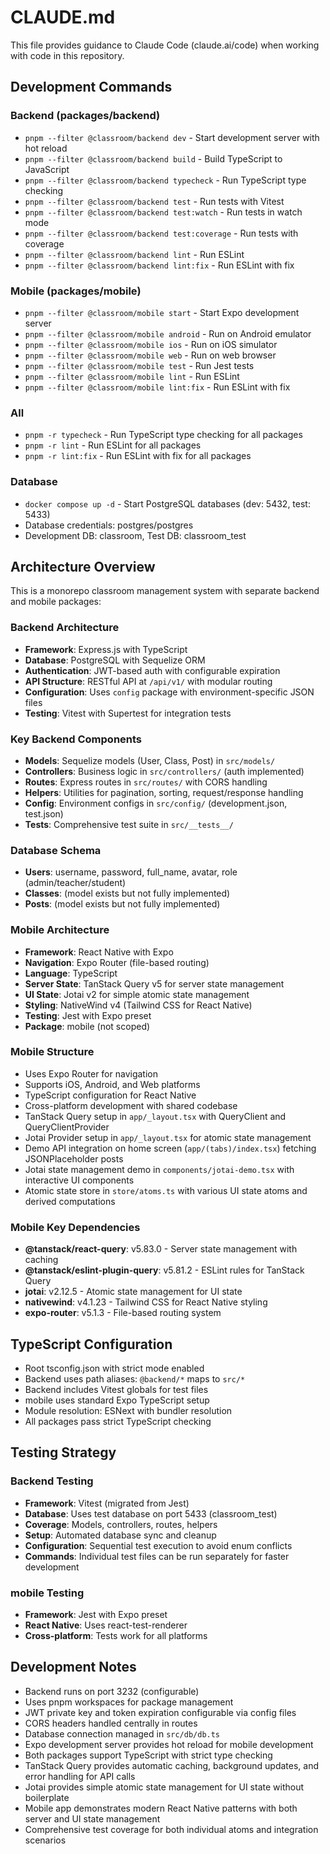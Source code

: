 # CLAUDE.md

This file provides guidance to Claude Code (claude.ai/code) when working with code in this repository.

## Development Commands

### Backend (packages/backend)

- `pnpm --filter @classroom/backend dev` - Start development server with hot reload
- `pnpm --filter @classroom/backend build` - Build TypeScript to JavaScript
- `pnpm --filter @classroom/backend typecheck` - Run TypeScript type checking
- `pnpm --filter @classroom/backend test` - Run tests with Vitest
- `pnpm --filter @classroom/backend test:watch` - Run tests in watch mode
- `pnpm --filter @classroom/backend test:coverage` - Run tests with coverage
- `pnpm --filter @classroom/backend lint` - Run ESLint
- `pnpm --filter @classroom/backend lint:fix` - Run ESLint with fix

### Mobile (packages/mobile)

- `pnpm --filter @classroom/mobile start` - Start Expo development server
- `pnpm --filter @classroom/mobile android` - Run on Android emulator
- `pnpm --filter @classroom/mobile ios` - Run on iOS simulator
- `pnpm --filter @classroom/mobile web` - Run on web browser
- `pnpm --filter @classroom/mobile test` - Run Jest tests
- `pnpm --filter @classroom/mobile lint` - Run ESLint
- `pnpm --filter @classroom/mobile lint:fix` - Run ESLint with fix

### All

- `pnpm -r typecheck` - Run TypeScript type checking for all packages
- `pnpm -r lint` - Run ESLint for all packages
- `pnpm -r lint:fix` - Run ESLint with fix for all packages

### Database

- `docker compose up -d` - Start PostgreSQL databases (dev: 5432, test: 5433)
- Database credentials: postgres/postgres
- Development DB: classroom, Test DB: classroom_test

## Architecture Overview

This is a monorepo classroom management system with separate backend and mobile packages:

### Backend Architecture

- **Framework**: Express.js with TypeScript
- **Database**: PostgreSQL with Sequelize ORM
- **Authentication**: JWT-based auth with configurable expiration
- **API Structure**: RESTful API at `/api/v1/` with modular routing
- **Configuration**: Uses `config` package with environment-specific JSON files
- **Testing**: Vitest with Supertest for integration tests

### Key Backend Components

- **Models**: Sequelize models (User, Class, Post) in `src/models/`
- **Controllers**: Business logic in `src/controllers/` (auth implemented)
- **Routes**: Express routes in `src/routes/` with CORS handling
- **Helpers**: Utilities for pagination, sorting, request/response handling
- **Config**: Environment configs in `src/config/` (development.json, test.json)
- **Tests**: Comprehensive test suite in `src/__tests__/`

### Database Schema

- **Users**: username, password, full_name, avatar, role (admin/teacher/student)
- **Classes**: (model exists but not fully implemented)
- **Posts**: (model exists but not fully implemented)

### Mobile Architecture

- **Framework**: React Native with Expo
- **Navigation**: Expo Router (file-based routing)
- **Language**: TypeScript
- **Server State**: TanStack Query v5 for server state management
- **UI State**: Jotai v2 for simple atomic state management
- **Styling**: NativeWind v4 (Tailwind CSS for React Native)
- **Testing**: Jest with Expo preset
- **Package**: mobile (not scoped)

### Mobile Structure

- Uses Expo Router for navigation
- Supports iOS, Android, and Web platforms
- TypeScript configuration for React Native
- Cross-platform development with shared codebase
- TanStack Query setup in `app/_layout.tsx` with QueryClient and QueryClientProvider
- Jotai Provider setup in `app/_layout.tsx` for atomic state management
- Demo API integration on home screen (`app/(tabs)/index.tsx`) fetching JSONPlaceholder posts
- Jotai state management demo in `components/jotai-demo.tsx` with interactive UI components
- Atomic state store in `store/atoms.ts` with various UI state atoms and derived computations

### Mobile Key Dependencies

- **@tanstack/react-query**: v5.83.0 - Server state management with caching
- **@tanstack/eslint-plugin-query**: v5.81.2 - ESLint rules for TanStack Query
- **jotai**: v2.12.5 - Atomic state management for UI state
- **nativewind**: v4.1.23 - Tailwind CSS for React Native styling
- **expo-router**: v5.1.3 - File-based routing system

## TypeScript Configuration

- Root tsconfig.json with strict mode enabled
- Backend uses path aliases: `@backend/*` maps to `src/*`
- Backend includes Vitest globals for test files
- mobile uses standard Expo TypeScript setup
- Module resolution: ESNext with bundler resolution
- All packages pass strict TypeScript checking

## Testing Strategy

### Backend Testing

- **Framework**: Vitest (migrated from Jest)
- **Database**: Uses test database on port 5433 (classroom_test)
- **Coverage**: Models, controllers, routes, helpers
- **Setup**: Automated database sync and cleanup
- **Configuration**: Sequential test execution to avoid enum conflicts
- **Commands**: Individual test files can be run separately for faster development

### mobile Testing

- **Framework**: Jest with Expo preset
- **React Native**: Uses react-test-renderer
- **Cross-platform**: Tests work for all platforms

## Development Notes

- Backend runs on port 3232 (configurable)
- Uses pnpm workspaces for package management
- JWT private key and token expiration configurable via config files
- CORS headers handled centrally in routes
- Database connection managed in `src/db/db.ts`
- Expo development server provides hot reload for mobile development
- Both packages support TypeScript with strict type checking
- TanStack Query provides automatic caching, background updates, and error handling for API calls
- Jotai provides simple atomic state management for UI state without boilerplate
- Mobile app demonstrates modern React Native patterns with both server and UI state management
- Comprehensive test coverage for both individual atoms and integration scenarios
